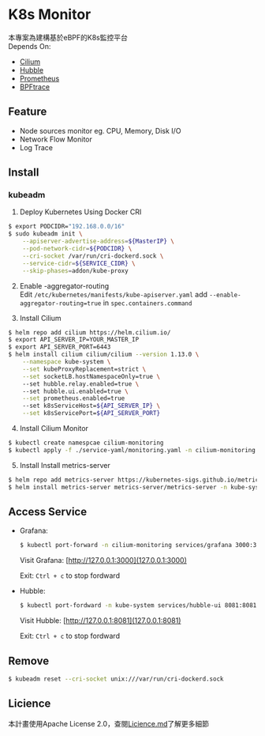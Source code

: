 # K8s Monitor
本專案為建構基於eBPF的K8s監控平台  
Depends On:
- [Cilium](https://github.com/cilium/cilium)
- [Hubble](https://github.com/cilium/hubble)
- [Prometheus](https://github.com/prometheus)
- [BPFtrace](https://github.com/iovisor/bpftrace)
## Feature
- Node sources monitor eg. CPU, Memory, Disk I/O
- Network Flow Monitor
- Log Trace
## Install
### kubeadm
1. Deploy Kubernetes Using Docker CRI
```bash
$ export PODCIDR="192.168.0.0/16"
$ sudo kubeadm init \
    --apiserver-advertise-address=${MasterIP} \
    --pod-network-cidr=${PODCIDR} \
    --cri-socket /var/run/cri-dockerd.sock \
    --service-cidr=${SERVICE_CIDR} \
    --skip-phases=addon/kube-proxy
```
2. Enable -aggregator-routing  
Edit `/etc/kubernetes/manifests/kube-apiserver.yaml`
add `--enable-aggregator-routing=true` in `spec.containers.command`

3. Install Cilium
```bash
$ helm repo add cilium https://helm.cilium.io/
$ export API_SERVER_IP=YOUR_MASTER_IP
$ export API_SERVER_PORT=6443
$ helm install cilium cilium/cilium --version 1.13.0 \
    --namespace kube-system \
    --set kubeProxyReplacement=strict \
    --set socketLB.hostNamespaceOnly=true \ 
    --set hubble.relay.enabled=true \ 
    --set hubble.ui.enabled=true \
    --set prometheus.enabled=true
    --set k8sServiceHost=${API_SERVER_IP} \
    --set k8sServicePort=${API_SERVER_PORT}

```
4. Install Cilium Monitor
```bash
$ kubectl create namespcae cilium-monitoring
$ kubectl apply -f ./service-yaml/monitoring.yaml -n cilium-monitoring
```
5. Install Install metrics-server
```bash
$ helm repo add metrics-server https://kubernetes-sigs.github.io/metrics-server/
$ helm install metrics-server metrics-server/metrics-server -n kube-system
```

## Access Service
- Grafana:
  ```bash
  $ kubectl port-forward -n cilium-monitoring services/grafana 3000:3000
   ```
  Visit Grafana: [http://127.0.0.1:3000](127.0.0.1:3000)  
  
  Exit: `Ctrl + c` to stop fordward
  
- Hubble:
  ```bash
  $ kubectl port-fordward -n kube-system services/hubble-ui 8081:8081
  ```
  Visit Hubble: [http://127.0.0.1:8081](127.0.0.1:8081)

  Exit: `Ctrl + c` to stop fordward

## Remove
```bash
$ kubeadm reset --cri-socket unix:///var/run/cri-dockerd.sock
```

## Licience
本計畫使用Apache License 2.0，查閱[Licience.md](https://github.com/NCU-nwlab/K8s-Monitor/blob/main/LICENSE)了解更多細節
